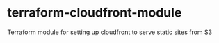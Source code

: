 # terraform-cloudfront-module
Terraform module for setting up cloudfront to serve static sites from S3
